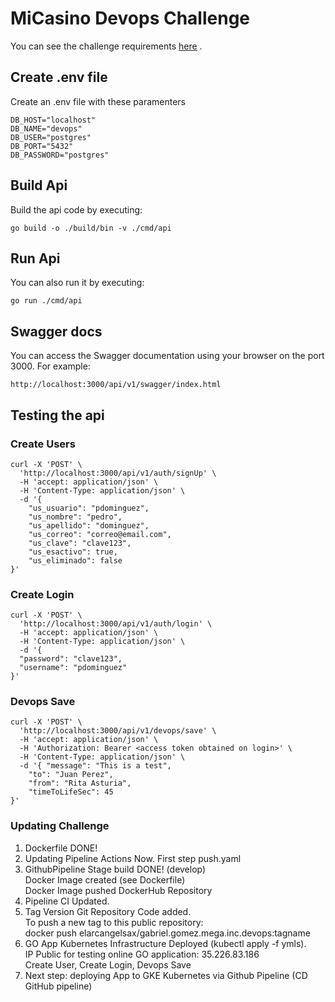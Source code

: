# MiCasino Devops Challenge
You can see the challenge requirements [here](docs/micasino-prueba-tecnica-devops.odt?raw=1) .

## Create .env file
Create an .env file with these paramenters
```
DB_HOST="localhost"
DB_NAME="devops"
DB_USER="postgres"
DB_PORT="5432"
DB_PASSWORD="postgres"
```

## Build Api
Build the api code by executing:
```shell
go build -o ./build/bin -v ./cmd/api
```

## Run Api
You can also run it by executing:
```shell
go run ./cmd/api
```

## Swagger docs
You can access the Swagger documentation using your browser on the port 3000. For example:
```shell
http://localhost:3000/api/v1/swagger/index.html
```

## Testing the api

### Create Users
```shell
curl -X 'POST' \
  'http://localhost:3000/api/v1/auth/signUp' \
  -H 'accept: application/json' \
  -H 'Content-Type: application/json' \
  -d '{
    "us_usuario": "pdominguez",
    "us_nombre": "pedro",
    "us_apellido": "dominguez",
    "us_correo": "correo@email.com",
    "us_clave": "clave123",
    "us_esactivo": true,
    "us_eliminado": false
}'
```
### Create Login
```shell
curl -X 'POST' \
  'http://localhost:3000/api/v1/auth/login' \
  -H 'accept: application/json' \
  -H 'Content-Type: application/json' \
  -d '{
  "password": "clave123",
  "username": "pdominguez"
}'
```

### Devops Save
```shell
curl -X 'POST' \
  'http://localhost:3000/api/v1/devops/save' \
  -H 'accept: application/json' \
  -H 'Authorization: Bearer <access token obtained on login>' \
  -H 'Content-Type: application/json' \
  -d '{ "message": "This is a test",
    "to": "Juan Perez",
    "from": "Rita Asturia",
    "timeToLifeSec": 45
}'

```
### Updating Challenge
1) Dockerfile DONE!  
2) Updating Pipeline Actions Now. First step push.yaml  
3) GithubPipeline Stage build DONE! (develop)  
Docker Image created (see Dockerfile)  
Docker Image pushed DockerHub Repository  
4) Pipeline CI Updated.  
5) Tag Version Git Repository Code added.  
To push a new tag to this public repository:  
docker push elarcangelsax/gabriel.gomez.mega.inc.devops:tagname  
6) GO App Kubernetes Infrastructure Deployed (kubectl apply -f ymls).  
   IP Public for testing online GO application: 35.226.83.186  
   Create User, Create Login, Devops Save
7) Next step: deploying App to GKE Kubernetes via Github Pipeline (CD GitHub pipeline)


